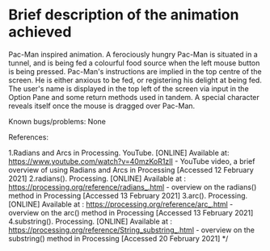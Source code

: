 # Brief description of the animation achieved

Pac-Man inspired animation. A ferociously hungry Pac-Man is situated in a tunnel, and is being fed a colourful food source when the left mouse button is being pressed.
Pac-Man's instructions are implied in the top centre of the screen. He is either anxious to be fed, or registering his delight at being fed.
The user's name is displayed in the top left of the screen via input in the Option Pane and some return methods used in tandem.
A special character reveals itself once the mouse is dragged over Pac-Man.

Known bugs/problems:  None

References:

1.Radians and Arcs in Processing. YouTube. [ONLINE] Available at:
  https://www.youtube.com/watch?v=40mzKoR1zII - YouTube video, a brief overview of using Radians and Arcs in Processing
  [Accessed 12 February 2021]
2.radians(). Processing. [ONLINE] Available at :
  https://processing.org/reference/radians_.html - overview on the radians() method in Processing
  [Accessed 13 February 2021]
3.arc(). Processing. [ONLINE] Available at : 
  https://processing.org/reference/arc_.html - overview on the arc() method in Processing
  [Accessed 13 February 2021]
4.substring(). Processing. [ONLINE] Available at :
  https://processing.org/reference/String_substring_.html - overview on the substring() method in Processing
  [Accessed 20 February 2021]
*/
